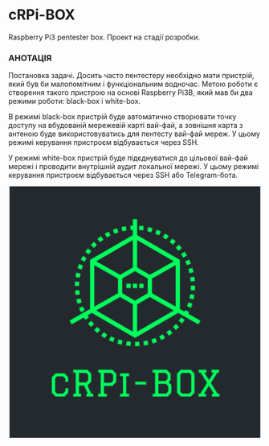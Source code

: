 # cRPi-BOX
Raspberry Pi3 pentester box.
Проект на стадії розробки.
<h3>АНОТАЦІЯ</h3>

<p>Постановка задачі. Досить часто пентестеру необхідно мати пристрій, який був би малопомітним і функціональним водночас. 
Мeтoю poбoти є створення такого пристрою на основі Raspberry Pi3B, який мав би два режими роботи: black-box і white-box.</p>

<p>В режимі black-box пристрій буде автоматично створювати точку доступу на вбудованій мережевій карті вай-фай, а зовнішня карта з антеною буде використовуватись для пентесту вай-фай мереж. У цьому режимі керування пристроєм відбувається через SSH.<p/>
<p>У режимі white-box пристрій буде підєднуватися до цільової вай-фай мережі і проводити внутрішній аудит локальної мережі. У цьому режимі керування пристроєм відбувається через SSH або Telegram-бота.</p>
<p align="center"><img src="https://github.com/cRPitonite/cRPi-BOX/blob/master/img/cRPi-BOX%20(square).png" height="500px" width="500px"></p>
